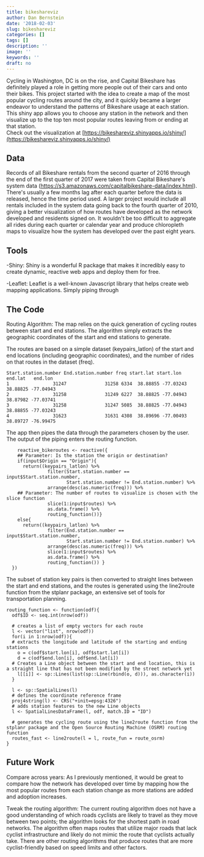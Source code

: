 ```yaml
---
title: bikeshareviz
author: Dan Bernstein
date: '2018-02-03'
slug: bikeshareviz
categories: []
tags: []
description: ''
image: ''
keywords: ''
draft: no
---
```

Cycling in Washington, DC is on the rise, and Capital Bikeshare has 
definitely played a role in getting more people out of their cars and onto their 
bikes. This project started with the idea to create a map of the most popular cycling
routes around the city, and it quickly became a larger endeavor to understand the patterns 
of Bikeshare usage at each station. This shiny app allows you to choose any station in
the network and then visualize up to the top ten most popular routes leaving from or ending at 
that station.  
Check out the visualization at [https://bikeshareviz.shinyapps.io/shiny/](https://bikeshareviz.shinyapps.io/shiny/)

## **Data**  
Records of all Bikeshare rentals from the second quarter of 2016 through the end of
the first quarter of 2017 were taken from Capital Bikeshare's system data 
(https://s3.amazonaws.com/capitalbikeshare-data/index.html). There's usually a few months lag
after each quarter before the data is released, hence the time period used. A larger project
would include all rentals included in the system data going back to the fourth quarter of 2010,
giving a better visualization of how routes have developed as the network developed and 
residents signed on. It wouldn't be too difficult to aggregate all rides during each quarter
or calendar year and produce chloropleth maps to visualize how the system has developed
over the past eight years.


## **Tools**

-Shiny: Shiny is a wonderful R package that makes it incredibly easy to create dynamic, reactive web apps and deploy them for free. 

-Leaflet: Leaflet is a well-known Javascript library that helps create web mapping applications. Simply piping through 

## **The Code**  
Routing Algorithm: The map relies on the quick generation of cycling routes between start and end stations. The algorithm simply extracts the geographic coordinates of the start and end stations to generate.  

The routes are based on a simple dataset (keypairs_latlon) of the start and end locations (including geographic coordinates), and the number of rides on that routes in the dataset (freq).  

```{r}
Start.station.number End.station.number freq start.lat start.lon  end.lat   end.lon
1                31247              31258 6334  38.88855 -77.03243 38.88825 -77.04943
2                31258              31249 6227  38.88825 -77.04943 38.87982 -77.03741
3                31258              31247 5085  38.88825 -77.04943 38.88855 -77.03243
4                31623              31631 4308  38.89696 -77.00493 38.89727 -76.99475
```

The app then pipes the data through the parameters chosen by the user. The output of the piping enters the routing function.  

```{r}
    reactive_bikeroutes <- reactive({
    ## Parameter: Is the station the origin or destination? 
    if(input$Origin == "Origin"){
      return((keypairs_latlon) %>% 
               filter(Start.station.number == input$Start.station.number,
                      Start.station.number != End.station.number) %>% 
               arrange(desc(as.numeric(freq))) %>% 
    ## Parameter: The number of routes to visualize is chosen with the slice function
               slice(1:input$routes) %>% 
               as.data.frame() %>% 
               routing_function())}
    else{
      return((keypairs_latlon) %>% 
               filter(End.station.number == input$Start.station.number,
                      Start.station.number != End.station.number) %>% 
               arrange(desc(as.numeric(freq))) %>% 
               slice(1:input$routes) %>% 
               as.data.frame() %>% 
               routing_function()) }
  })
```


The subset of station key pairs is then converted to straight lines between the start and end stations, and the routes is generated using the line2route function from the stplanr package, an extensive set of tools for transportation planning.  

```{r}
routing_function <- function(odf){
  odf$ID <- seq.int(nrow(odf))
  
  # creates a list of empty vectors for each route
  l <- vector("list", nrow(odf))
  for(i in 1:nrow(odf)){
  # extracts the longitude and latitude of the starting and ending stations
    o = c(odf$start.lon[i], odf$start.lat[i])
    d = c(odf$end.lon[i], odf$end.lat[i])
  # Creates a Line object between the start and end location, this is a straight line that has not been modified by the street network yet
    l[[i]] <- sp::Lines(list(sp::Line(rbind(o, d))), as.character(i))
  }
  
  l <- sp::SpatialLines(l)
  # defines the coordinate reference frame
  proj4string(l) <- CRS("+init=epsg:4326")
  # adds station features to the new Line objects
  l <- SpatialLinesDataFrame(l, odf, match.ID = "ID")
  
  # generates the cycling route using the line2route function from the stplanr package and the Open Source Routing Machine (OSRM) routing function
  routes_fast <- line2route(l = l, route_fun = route_osrm)
}
```

## **Future Work**

Compare across years: As I previously mentioned, it would be great to compare how the network has developed over time by mapping how the most popular routes from each station change as more stations are added and adoption increases. 

Tweak the routing algorithm: The current routing algorithm does not have a good understanding of which roads cyclists are likely to travel as they move between two points; the algorithm looks for the shortest path in road networks. The algorithm often maps routes that utilize major roads that lack cyclist infrastructure and likely do not mimic the route that cyclists actually take. There are other routing algorithms that produce routes that are more cyclist-friendly based on speed limits and other factors. 

